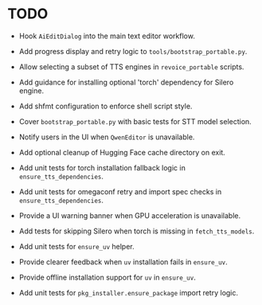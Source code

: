 # TODO

- Hook `AiEditDialog` into the main text editor workflow.

- Add progress display and retry logic to `tools/bootstrap_portable.py`.
- Allow selecting a subset of TTS engines in `revoice_portable` scripts.
- Add guidance for installing optional 'torch' dependency for Silero engine.
- Add shfmt configuration to enforce shell script style.
- Cover `bootstrap_portable.py` with basic tests for STT model selection.
- Notify users in the UI when `QwenEditor` is unavailable.
- Add optional cleanup of Hugging Face cache directory on exit.
- Add unit tests for torch installation fallback logic in `ensure_tts_dependencies`.
- Add unit tests for omegaconf retry and import spec checks in `ensure_tts_dependencies`.
- Provide a UI warning banner when GPU acceleration is unavailable.
- Add tests for skipping Silero when torch is missing in `fetch_tts_models`.
- Add unit tests for `ensure_uv` helper.
- Provide clearer feedback when `uv` installation fails in `ensure_uv`.
- Provide offline installation support for `uv` in `ensure_uv`.
- Add unit tests for `pkg_installer.ensure_package` import retry logic.
